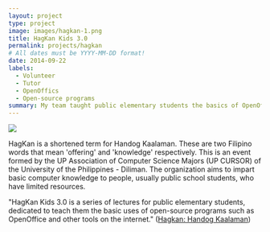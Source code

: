 ```yaml
---
layout: project
type: project
image: images/hagkan-1.png
title: HagKan Kids 3.0
permalink: projects/hagkan
# All dates must be YYYY-MM-DD format!
date: 2014-09-22
labels:
  - Volunteer
  - Tutor
  - OpenOffics
  - Open-source programs
summary: My team taught public elementary students the basics of OpenOffice and e-mailing.
---
```

<img class="ui medium right floated rounded image" src="https://dmtapia.github.io/images/hagkan.png">

HagKan is a shortened term for Handog Kaalaman. These are two Filipino words that mean 'offering' and 'knowledge' respectively. This is an event formed by the UP Association of Computer Science Majors (UP CURSOR) of the University of the Philippines - Diliman. The organization aims to impart basic computer knowledge to people, usually public school students, who have limited resources.

"HagKan Kids 3.0 is a series of lectures for public elementary students, dedicated to teach them the basic uses of open-source programs such as OpenOffice and other tools on the internet." (<a href="https://www.facebook.com/HandogKaalaman/">Hagkan: Handog Kaalaman</a>)


